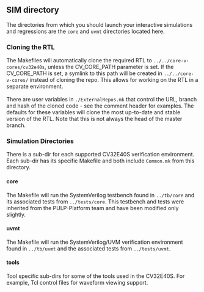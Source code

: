 ## SIM directory
The directories from which you should launch your interactive simulations and
regressions are the `core` and `uvmt` directories located here.

### Cloning the RTL
The Makefiles will automatically clone the required RTL to `../../core-v-cores/cv32e40s`,
unless the CV_CORE_PATH parameter is set.
If the CV_CORE_PATH is set, a symlink to this path will be created in `../../core-v-cores/` instead of cloning the repo.
This allows for working on the RTL in a separate environment.
<br><br>
There are user variables
in `./ExternalRepos.mk` that control the URL, branch and hash of the cloned code - see
the comment header for examples.  The defaults for these variables will clone the
most up-to-date and stable version of the RTL.  Note that this is not always the
head of the master branch.

### Simulation Directories
There is a sub-dir for each supported CV32E40S verification environment.
Each sub-dir has its specific Makefile and both include `Common.mk` from this
directory.

#### core
The Makefile will run the SystemVerilog testbench found in `../tb/core` and
its associated tests from `../tests/core`.  This testbench and tests were
inherited from the PULP-Platform team and have been modified only slightly.

#### uvmt
The Makefile will run the SystemVerilog/UVM verification environment found in
`../tb/uvmt` and the associated tests from `../tests/uvmt`.

#### tools
Tool specific sub-dirs for some of the tools used in the CV32E40S.
For example, Tcl control files for waveform viewing support.

